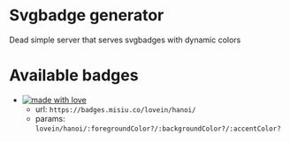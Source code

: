 # Svgbadge generator
Dead simple server that serves svgbadges with dynamic colors

# Available badges
- [![made with love](https://badges.misiu.co/lovein/hanoi/)](https://youtu.be/9X_ViIPA-Gc?t=77)
    - url: `https://badges.misiu.co/lovein/hanoi/`
    - params: `lovein/hanoi/:foregroundColor?/:backgroundColor?/:accentColor?`
